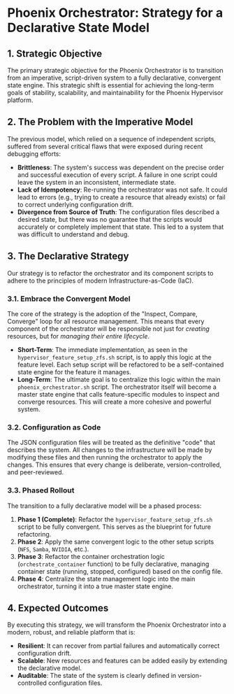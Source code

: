 # Phoenix Orchestrator: Strategy for a Declarative State Model

## 1. Strategic Objective

The primary strategic objective for the Phoenix Orchestrator is to transition from an imperative, script-driven system to a fully declarative, convergent state engine. This strategic shift is essential for achieving the long-term goals of stability, scalability, and maintainability for the Phoenix Hypervisor platform.

## 2. The Problem with the Imperative Model

The previous model, which relied on a sequence of independent scripts, suffered from several critical flaws that were exposed during recent debugging efforts:

-   **Brittleness**: The system's success was dependent on the precise order and successful execution of every script. A failure in one script could leave the system in an inconsistent, intermediate state.
-   **Lack of Idempotency**: Re-running the orchestrator was not safe. It could lead to errors (e.g., trying to create a resource that already exists) or fail to correct underlying configuration drift.
-   **Divergence from Source of Truth**: The configuration files described a desired state, but there was no guarantee that the scripts would accurately or completely implement that state. This led to a system that was difficult to understand and debug.

## 3. The Declarative Strategy

Our strategy is to refactor the orchestrator and its component scripts to adhere to the principles of modern Infrastructure-as-Code (IaC).

### 3.1. Embrace the Convergent Model

The core of the strategy is the adoption of the "Inspect, Compare, Converge" loop for all resource management. This means that every component of the orchestrator will be responsible not just for *creating* resources, but for *managing their entire lifecycle*.

-   **Short-Term**: The immediate implementation, as seen in the `hypervisor_feature_setup_zfs.sh` script, is to apply this logic at the feature level. Each setup script will be refactored to be a self-contained state engine for the feature it manages.
-   **Long-Term**: The ultimate goal is to centralize this logic within the main `phoenix_orchestrator.sh` script. The orchestrator itself will become a master state engine that calls feature-specific modules to inspect and converge resources. This will create a more cohesive and powerful system.

### 3.2. Configuration as Code

The JSON configuration files will be treated as the definitive "code" that describes the system. All changes to the infrastructure will be made by modifying these files and then running the orchestrator to apply the changes. This ensures that every change is deliberate, version-controlled, and peer-reviewed.

### 3.3. Phased Rollout

The transition to a fully declarative model will be a phased process:

1.  **Phase 1 (Complete)**: Refactor the `hypervisor_feature_setup_zfs.sh` script to be fully convergent. This serves as the blueprint for future refactoring.
2.  **Phase 2**: Apply the same convergent logic to the other setup scripts (`NFS`, `Samba`, `NVIDIA`, etc.).
3.  **Phase 3**: Refactor the container orchestration logic (`orchestrate_container` function) to be fully declarative, managing container state (running, stopped, configured) based on the config file.
4.  **Phase 4**: Centralize the state management logic into the main orchestrator, turning it into a true master state engine.

## 4. Expected Outcomes

By executing this strategy, we will transform the Phoenix Orchestrator into a modern, robust, and reliable platform that is:

-   **Resilient**: It can recover from partial failures and automatically correct configuration drift.
-   **Scalable**: New resources and features can be added easily by extending the declarative model.
-   **Auditable**: The state of the system is clearly defined in version-controlled configuration files.